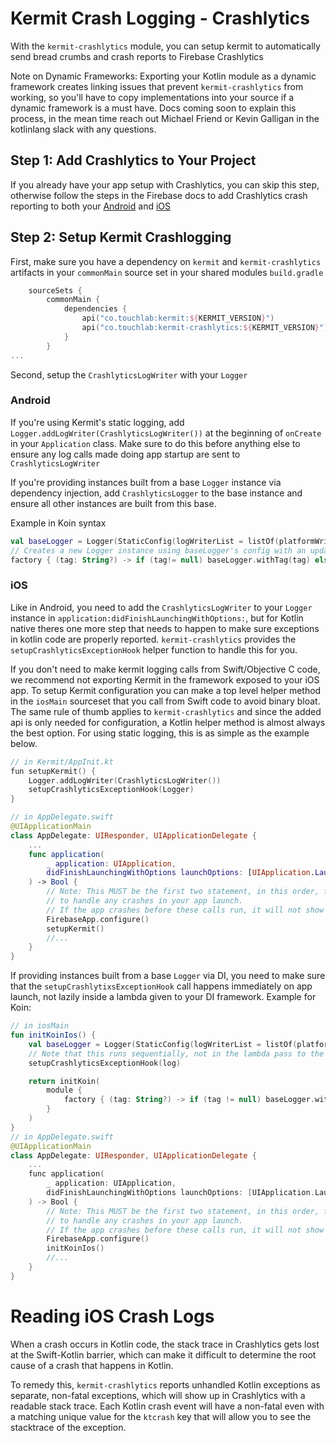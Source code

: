 # Kermit Crash Logging - Crashlytics
With the `kermit-crashlytics` module, you can setup kermit to automatically send bread crumbs and crash reports to Firebase Crashlytics

Note on Dynamic Frameworks: Exporting your Kotlin module as a dynamic framework creates linking issues that prevent `kermit-crashlytics` from working, so you'll have to copy implementations into your source if a dynamic framework is a must have. Docs coming soon to explain this process, in the mean time reach out Michael Friend or Kevin Galligan in the kotlinlang slack with any questions.  

## Step 1: Add Crashlytics to Your Project
If you already have your app setup with Crashlytics, you can skip this step, otherwise follow the steps in the Firebase docs to add Crashlytics crash reporting to both your [Android](https://firebase.google.com/docs/crashlytics/get-started?authuser=0&platform=android) and [iOS](https://firebase.google.com/docs/crashlytics/get-started?authuser=0&platform=ios) 

## Step 2: Setup Kermit Crashlogging 
First, make sure you have a dependency on `kermit` and `kermit-crashlytics` artifacts in your `commonMain` source set in your shared modules `build.gradle`
```kotlin
    sourceSets {
        commonMain {
            dependencies {
                api("co.touchlab:kermit:${KERMIT_VERSION}")
                api("co.touchlab:kermit-crashlytics:${KERMIT_VERSION}")
            }
        }
...
```

Second, setup the `CrashlyticsLogWriter` with your `Logger`
### Android
If you're using Kermit's static logging, add `Logger.addLogWriter(CrashlyticsLogWriter())` at the beginning of `onCreate` in your `Application` class. Make sure to do this before anything else to ensure any log calls made doing app startup are sent to `CrashlyticsLogWriter`

If you're providing instances built from a base `Logger` instance via dependency injection, add `CrashlyticsLogger` to the base instance and ensure all other instances are built from this base. 

Example in Koin syntax
```kotlin
val baseLogger = Logger(StaticConfig(logWriterList = listOf(platformWriter(), CrashlyticsLogWriter)))
// Creates a new Logger instance using baseLogger's config with an updated tag 
factory { (tag: String?) -> if (tag!= null) baseLogger.withTag(tag) else baseKermit }
```

### iOS
Like in Android, you need to add the `CrashlyticsLogWriter` to your `Logger` instance in `application:didFinishLaunchingWithOptions:`, but for Kotlin native theres one more step that needs to happen to make sure exceptions in kotlin code are properly reported. `kermit-crashlytics` provides the `setupCrashlyticsExceptionHook` helper function to handle this for you. 

If you don't need to make kermit logging calls from Swift/Objective C code, we recommend not exporting Kermit in the framework exposed to your iOS app. To setup Kermit configuration you can make a top level helper method in the `iosMain` sourceset that you call from Swift code to avoid binary bloat. The same rule of thumb applies to `kermit-crashlytics` and since the added api is only needed for configuration, a Kotlin helper method is almost always the best option. For using static logging, this is as simple as the example below. 
```swift
// in Kermit/AppInit.kt
fun setupKermit() {
    Logger.addLogWriter(CrashlyticsLogWriter())
    setupCrashlyticsExceptionHook(Logger)
}

// in AppDelegate.swift
@UIApplicationMain
class AppDelegate: UIResponder, UIApplicationDelegate {
    ...
    func application(
        _ application: UIApplication, 
        didFinishLaunchingWithOptions launchOptions: [UIApplication.LaunchOptionsKey: Any]?
    ) -> Bool {
        // Note: This MUST be the first two statement, in this order, for Kermit and Crashlytics
        // to handle any crashes in your app launch. 
        // If the app crashes before these calls run, it will not show up properly in the dashboard
        FirebaseApp.configure()
        setupKermit()
        //...
    }
}
```

If providing instances built from a base `Logger` via DI, you need to make sure that the `setupCrashlytixsExceptionHook` call happens immediately on app launch, not lazily inside a lambda given to your DI framework. 
Example for Koin: 
```kotlin
// in iosMain
fun initKoinIos() {
    val baseLogger = Logger(StaticConfig(logWriterList = listOf(platformLogWriter(), CrashlyticsLogWriter())))
    // Note that this runs sequentially, not in the lambda pass to the module function
    setupCrashlyticsExceptionHook(log)

    return initKoin(
        module { 
            factory { (tag: String?) -> if (tag != null) baseLogger.withTag(tag) else baseLogger }
        }
    )
}
// in AppDelegate.swift
@UIApplicationMain
class AppDelegate: UIResponder, UIApplicationDelegate {
    ...
    func application(
        _ application: UIApplication, 
        didFinishLaunchingWithOptions launchOptions: [UIApplication.LaunchOptionsKey: Any]?
    ) -> Bool {
        // Note: This MUST be the first two statement, in this order, for Kermit and Crashlytics
        // to handle any crashes in your app launch. 
        // If the app crashes before these calls run, it will not show up properly in the dashboard
        FirebaseApp.configure()
        initKoinIos()
        //...
    }
}
```

# Reading iOS Crash Logs
When a crash occurs in Kotlin code, the stack trace in Crashlytics gets lost at the Swift-Kotlin barrier, which can make it difficult to determine the root cause of a crash that happens in Kotlin. 

To remedy this, `kermit-crashlytics` reports unhandled Kotlin exceptions as separate, non-fatal exceptions, which will show up in Crashlytics with a readable stack trace. Each Kotlin crash event will have a non-fatal even with a matching unique value for the `ktcrash` key that will allow you to see the stacktrace of the exception. 